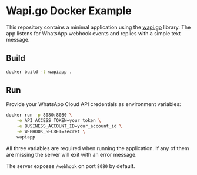 # Wapi.go Docker Example

This repository contains a minimal application using the [wapi.go](https://github.com/wapikit/wapi.go) library. The app listens for WhatsApp webhook events and replies with a simple text message.

## Build

```bash
docker build -t wapiapp .
```

## Run

Provide your WhatsApp Cloud API credentials as environment variables:

```bash
docker run -p 8080:8080 \
    -e API_ACCESS_TOKEN=your_token \
    -e BUSINESS_ACCOUNT_ID=your_account_id \
    -e WEBHOOK_SECRET=secret \
    wapiapp
```

All three variables are required when running the application. If any of them
are missing the server will exit with an error message.

The server exposes `/webhook` on port `8080` by default.
